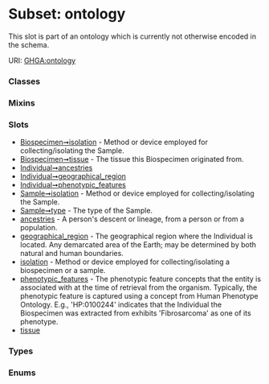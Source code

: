 
# Subset: ontology


This slot is part of an ontology which is currently not otherwise encoded in the schema.

URI: [GHGA:ontology](https://w3id.org/GHGA/ontology)


### Classes


### Mixins


### Slots

 * [Biospecimen➞isolation](Biospecimen_isolation.md) - Method or device employed for collecting/isolating the Sample.
 * [Biospecimen➞tissue](Biospecimen_tissue.md) - The tissue this Biospecimen originated from.
 * [Individual➞ancestries](Individual_ancestries.md)
 * [Individual➞geographical_region](Individual_geographical_region.md)
 * [Individual➞phenotypic_features](Individual_phenotypic_features.md)
 * [Sample➞isolation](Sample_isolation.md) - Method or device employed for collecting/isolating the Sample.
 * [Sample➞type](Sample_type.md) - The type of the Sample.
 * [ancestries](ancestries.md) - A person's descent or lineage, from a person or from a population.
 * [geographical_region](geographical_region.md) - The geographical region where the Individual is located. Any demarcated area of the Earth; may be determined by both natural and human boundaries.
 * [isolation](isolation.md) - Method or device employed for collecting/isolating a biospecimen or a sample.
 * [phenotypic_features](phenotypic_features.md) - The phenotypic feature concepts that the entity is associated with at the time of retrieval from the organism. Typically, the phenotypic feature is captured using a concept from Human Phenotype Ontology. E.g., 'HP:0100244' indicates that the Individual the Biospecimen was extracted from exhibits 'Fibrosarcoma' as one of its phenotype.
 * [tissue](tissue.md)

### Types


### Enums

